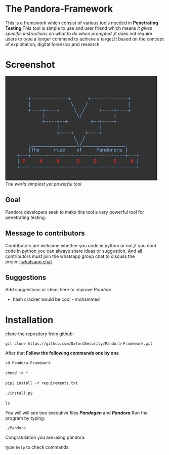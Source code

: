 # The Pandora-Framework

This is a framework which consist of various tools needed in **Penetrating Testing**.This tool is simple to use and user friend which means *it gives specific instructions on what to do when prompted* ,it does not require users to type a longer command to achieve a target.It based on the concept of exploitation, digital forensics,and research.
# Screenshot
 ![Screenshot](screenshot.png)
 _The world simplest yet powerful tool_

## Goal
Pandora developers seek to make this tool a very powerful tool for penetrating testing.

## Message to contributors
Contributors are welcome whether you code in python or not,if you dont code in python you can always share ideas or suggestion.
 And all contributors must join the whatsapp group chat to discuss the project.[whatsapp chat](https://chat.whatsapp.com/HseBYZRyFKR4or9cAg2zC8)

## Suggestions
Add suggestions or ideas here to improve *Pandora*


- hash  cracker would be cool    -    mohammed

# Installation

clone the repository from github:

```
git clone https://github.com/OxfordSecurity/Pandora-Framework.git
```

After that **Follow the following commands one by one**
```
cd Pandora-Framework

chmod +x *

pip2 install -r requirements.txt

./install.py

ls
```
You will will see two executive files **_Pandogen_** and **_Pandora_**.Run the program by typing:
```
./Pandora

```
Congratulation you are using pandora.

type `help` to check commands
